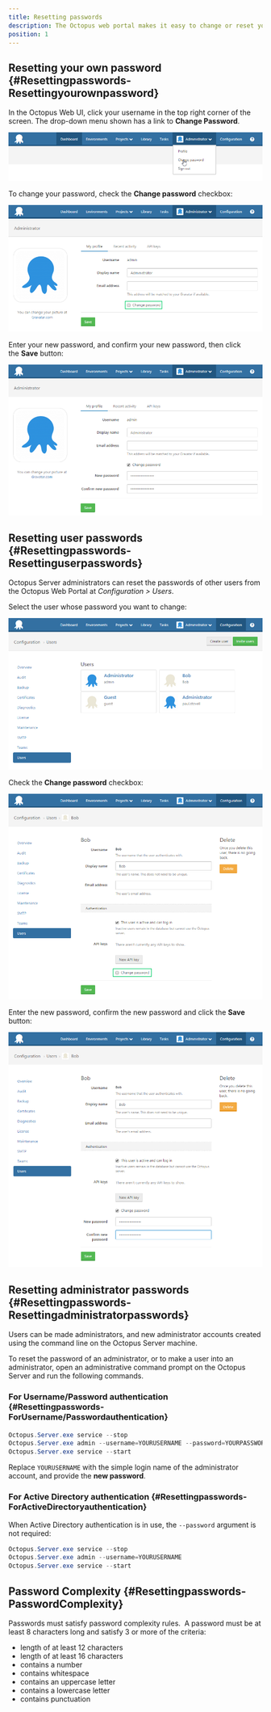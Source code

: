 ```yaml
---
title: Resetting passwords
description: The Octopus web portal makes it easy to change or reset your password.
position: 1
---
```


## Resetting your own password {#Resettingpasswords-Resettingyourownpassword}

In the Octopus Web UI, click your username in the top right corner of the screen. The drop-down menu shown has a link to **Change Password**.

![](/docs/images/3048125/3277959.png "width=500")

To change your password, check the **Change password** checkbox:

![](/docs/images/3048125/3277958.png "width=500")

Enter your new password, and confirm your new password, then click the **Save** button:

![](/docs/images/3048125/3277957.png "width=500")

## Resetting user passwords {#Resettingpasswords-Resettinguserpasswords}

Octopus Server administrators can reset the passwords of other users from the Octopus Web Portal at *Configuration > Users*.

Select the user whose password you want to change:

![](/docs/images/3048125/3277956.png "width=500")

Check the **Change password** checkbox:

![](/docs/images/3048125/3277955.png "width=500")

Enter the new password, confirm the new password and click the **Save** button:

![](/docs/images/3048125/3277954.png "width=500")

## Resetting administrator passwords {#Resettingpasswords-Resettingadministratorpasswords}

Users can be made administrators, and new administrator accounts created using the command line on the Octopus Server machine.

To reset the password of an administrator, or to make a user into an administrator, open an administrative command prompt on the Octopus Server and run the following commands.

### For Username/Password authentication {#Resettingpasswords-ForUsername/Passwordauthentication}

```powershell
Octopus.Server.exe service --stop
Octopus.Server.exe admin --username=YOURUSERNAME --password=YOURPASSWORD
Octopus.Server.exe service --start
```

Replace `YOURUSERNAME` with the simple login name of the administrator account, and provide the **new password**.

### For Active Directory authentication {#Resettingpasswords-ForActiveDirectoryauthentication}

When Active Directory authentication is in use, the `--password` argument is not required:

```powershell
Octopus.Server.exe service --stop
Octopus.Server.exe admin --username=YOURUSERNAME
Octopus.Server.exe service --start
```

## Password Complexity {#Resettingpasswords-PasswordComplexity}

Passwords must satisfy password complexity rules.  A password must be at least 8 characters long and satisfy 3 or more of the criteria:

- length of at least 12 characters
- length of at least 16 characters
- contains a number
- contains whitespace
- contains an uppercase letter
- contains a lowercase letter
- contains punctuation
